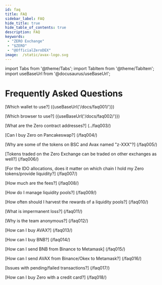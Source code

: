 ```yaml
---
id: faq
title: FAQ
sidebar_label: FAQ
hide_title: true
hide_table_of_contents: true
description: FAQ
keywords:
 - "ZERO Exchange"
 - "$ZERO"
 - "@OfficialZeroDEX"
image:  /static/avax-logo.svg
---
```


import Tabs from '@theme/Tabs';
import TabItem from '@theme/TabItem';
import useBaseUrl from '@docusaurus/useBaseUrl';

# Frequently Asked Questions

[Which wallet to use?] ({useBaseUrl('/docs/faq001/')})

[Which browser to use?] ({useBaseUrl('/docs/faq002/')})

[What are the Zero contract addresses?] (../faq003/)

[Can I buy Zero on Pancakeswap?] (/faq004/)

[Why are some of the tokens on BSC and Avax named "z-XXX"?] (/faq005/)

[Tokens traded on the Zero Exchange can be traded on other exchanges as well?] (/faq006/)

[For the IDO allocations, does it matter on which chain I hold my Zero tokens/provide liquidity?] (/faq007/)

[How much are the fees?] (/faq008/)

[How do I manage liquidity pools?] (/faq009/)

[How often should I harvest the rewards of a liquidity pools?] (/faq010/)

[What is impermanent loss?] (/faq011/)

[Why is the team anonymous?] (/faq012/)

[How can I buy AVAX?] (/faq013/)

[How can I buy BNB?] (/faq014/)

[How can I send BNB from Binance to Metamask] (/faq015/)

[How can I send AVAX from Binance/Okex to Metamask?] (/faq016/)

[Issues with pending/failed transactions?] (/faq017/)

[How can I buy Zero with a credit card?] (/faq018/)


